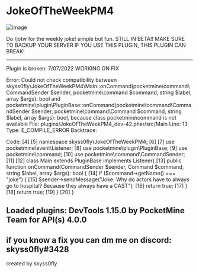 # JokeOfTheWeekPM4
![image](https://user-images.githubusercontent.com/100278495/177680920-45769b48-6fc3-4c5a-993e-5713113b36c7.png)

Do /jotw for the weekly joke! simple but fun.
STILL IN BETA!! MAKE SURE TO BACKUP YOUR SERVER IF YOU USE THIS PLUGIN, THIS PLUGIN CAN BREAK!

-------------------------
Plugin is broken: 7/07/2022 WORKING ON FIX

Error: Could not check compatibility between skyss0fly\JokeOfTheWeekPM4\Main::onCommand(pocketmine\command\CommandSender $sender, pocketmine\command $command, string $label, array $args): bool and pocketmine\plugin\PluginBase::onCommand(pocketmine\command\CommandSender $sender, pocketmine\command\Command $command, string $label, array $args): bool, because class pocketmine\command is not available
File: plugins/JokeOfTheWeekPM4_dev-42.phar/src/Main
Line: 13
Type: E_COMPILE_ERROR
Backtrace:

Code:
[4] 
[5] namespace skyss0fly\JokeOfTheWeekPM4;
[6] 
[7] use pocketmine\event\Listener;
[8] use pocketmine\plugin\PluginBase;
[9] use pocketmine\command;
[10] use pocketmine\command\CommandSender;
[11] 
[12] class Main extends PluginBase implements Listener{
[13] 		public function onCommand(CommandSender $sender, Command $command, string $label, array $args): bool {
[14] 		if ($command->getName() === "joke") {
[15] 			$sender->sendMessage("Joke: Why do actors have to always go to hospital? Because they always have a CAST");
[16] 			return true;
[17] 		}
[18] 		return true;
[19] 	}
[20] }

Loaded plugins:
DevTools 1.15.0 by PocketMine Team for API(s) 4.0.0
-----------------------------------------
if you know a fix
you can dm me on discord: 
skyss0fly#3428
-------------------
created by skyss0fly 
